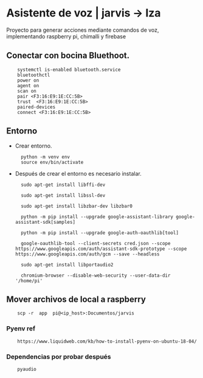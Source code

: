 # Asistente de voz | jarvis -> Iza
Proyecto para generar acciones mediante comandos de voz, implementando raspberry pi, chimalli y firebase

## Conectar con bocina Bluethoot.
        systemctl is-enabled bluetooth.service
        bluetoothctl
        power on
        agent on
        scan on
        pair <F3:16:E9:1E:CC:5B>
        trust  <F3:16:E9:1E:CC:5B>
        paired-devices
        connect <F3:16:E9:1E:CC:5B>

## Entorno
- Crear entorno.
        
        python -m venv env
        source env/bin/activate

- Después de crear el entorno es necesario instalar.

        sudo apt-get install libffi-dev

        sudo apt-get install libssl-dev

        sudo apt-get install libzbar-dev libzbar0

        python -m pip install --upgrade google-assistant-library google-assistant-sdk[samples]

        python -m pip install --upgrade google-auth-oauthlib[tool]

        google-oauthlib-tool --client-secrets cred.json --scope https://www.googleapis.com/auth/assistant-sdk-prototype --scope https://www.googleapis.com/auth/gcm --save --headless

        sudo apt-get install libportaudio2

        chromium-browser --disable-web-security --user-data-dir '/home/pi'

## Mover archivos de local a raspberry
        scp -r  app  pi@<ip_host>:Documentos/jarvis

### Pyenv ref
        https://www.liquidweb.com/kb/how-to-install-pyenv-on-ubuntu-18-04/

### Dependencias por probar después
        pyaudio